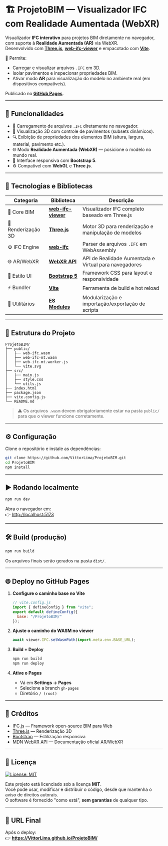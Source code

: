 # 🏗️ ProjetoBIM — Visualizador IFC com Realidade Aumentada (WebXR)

Visualizador **IFC interativo** para projetos BIM diretamente no navegador, com suporte à **Realidade Aumentada (AR)** via WebXR.  
Desenvolvido com [**Three.js**](https://threejs.org/), [**web-ifc-viewer**](https://github.com/ifcjs/web-ifc-viewer) e empacotado com [**Vite**](https://vitejs.dev/).  

🚀 Permite:
- Carregar e visualizar arquivos `.IFC` em 3D.
- Isolar pavimentos e inspecionar propriedades BIM.
- Ativar modo **AR** para visualização do modelo no ambiente real (em dispositivos compatíveis).

Publicado no [**GitHub Pages**](https://pages.github.com/).

---

## 🧩 Funcionalidades

- 📁 Carregamento de arquivos `.IFC` diretamente no navegador.
- 🧱 Visualização 3D com controle de pavimentos (subsets dinâmicos).
- 🔍 Exibição de propriedades dos elementos BIM (altura, largura, material, pavimento etc.).
- 🌐 Modo **Realidade Aumentada (WebXR)** — posicione o modelo no mundo real.
- 🧭 Interface responsiva com **Bootstrap 5**.
- ⚙️ Compatível com **WebGL** e **Three.js**.

---

## 🚀 Tecnologias e Bibliotecas

| Categoria | Biblioteca | Descrição |
|------------|-------------|-----------|
| 🧱 Core BIM | [**web-ifc-viewer**](https://github.com/ifcjs/web-ifc-viewer) | Visualizador IFC completo baseado em Three.js |
| 📐 Renderização 3D | [**Three.js**](https://threejs.org/) | Motor 3D para renderização e manipulação de modelos |
| ⚙️ IFC Engine | [**web-ifc**](https://github.com/IFCjs/web-ifc) | Parser de arquivos `.IFC` em WebAssembly |
| 🌐 AR/WebXR | [**WebXR API**](https://developer.mozilla.org/en-US/docs/Web/API/WebXR_Device_API) | API de Realidade Aumentada e Virtual para navegadores |
| 🎨 Estilo UI | [**Bootstrap 5**](https://getbootstrap.com/) | Framework CSS para layout e responsividade |
| ⚡ Bundler | [**Vite**](https://vitejs.dev/) | Ferramenta de build e hot reload |
| 🧰 Utilitários | [**ES Modules**](https://developer.mozilla.org/en-US/docs/Web/JavaScript/Guide/Modules) | Modularização e importação/exportação de scripts |

---

## 📂 Estrutura do Projeto

```
ProjetoBIM/
├── public/
│   ├── web-ifc.wasm
│   ├── web-ifc-mt.wasm
│   ├── web-ifc-mt.worker.js
│   └── vite.svg
├── src/
│   ├── main.js          
│   ├── style.css        
│   └── utils.js         
├── index.html
├── package.json
├── vite.config.js
└── README.md
```

> ⚠️ Os arquivos `.wasm` devem obrigatoriamente estar na pasta `public/` para que o viewer funcione corretamente.

---

## ⚙️ Configuração

Clone o repositório e instale as dependências:

```bash
git clone https://github.com/VittorLima/ProjetoBIM.git
cd ProjetoBIM
npm install
```

---

## ▶️ Rodando localmente

```bash
npm run dev
```

Abra o navegador em:  
👉 <http://localhost:5173>

---

## 🛠️ Build (produção)

```bash
npm run build
```

Os arquivos finais serão gerados na pasta `dist/`.

---

## 🌐 Deploy no GitHub Pages

1. **Configure o caminho base no Vite**

   ```js
   // vite.config.js
   import { defineConfig } from "vite";
   export default defineConfig({
     base: "/ProjetoBIM/"
   });
   ```

2. **Ajuste o caminho do WASM no viewer**

   ```js
   await viewer.IFC.setWasmPath(import.meta.env.BASE_URL);
   ```

3. **Build + Deploy**

   ```bash
   npm run build
   npm run deploy
   ```

4. **Ative o Pages**
   - Vá em **Settings → Pages**
   - Selecione a branch `gh-pages`
   - Diretório `/ (root)`

---


## 🙌 Créditos

- [IFC.js](https://ifcjs.github.io/info/) — Framework open-source BIM para Web
- [Three.js](https://threejs.org/) — Renderização 3D
- [Bootstrap](https://getbootstrap.com/) — Estilização responsiva
- [MDN WebXR API](https://developer.mozilla.org/en-US/docs/Web/API/WebXR_Device_API) — Documentação oficial AR/WebXR

---

## 📜 Licença

[![License: MIT](https://img.shields.io/badge/License-MIT-blue.svg)](LICENSE)

Este projeto está licenciado sob a licença **MIT**.  
Você pode usar, modificar e distribuir o código, desde que mantenha o aviso de direitos autorais.  
O software é fornecido "como está", **sem garantias** de qualquer tipo.

---

## 🔗 URL Final

Após o deploy:  
👉 **https://VittorLima.github.io/ProjetoBIM/**
